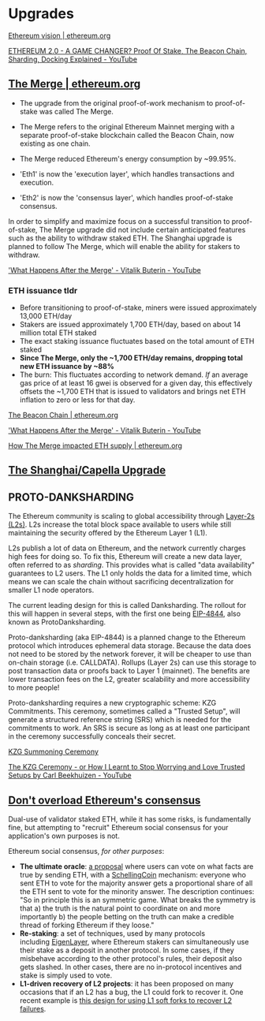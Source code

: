 # Upgrades

[Ethereum vision | ethereum.org](https://ethereum.org/en/roadmap/vision/)

[ETHEREUM 2.0 - A GAME CHANGER? Proof Of Stake, The Beacon Chain, Sharding, Docking Explained - YouTube](https://www.youtube.com/watch?v=ctzGr58_jeI)

## [The Merge | ethereum.org](https://ethereum.org/en/upgrades/merge/)

- The upgrade from the original proof-of-work mechanism to proof-of-stake was called The Merge.
- The Merge refers to the original Ethereum Mainnet merging with a separate proof-of-stake blockchain called the Beacon Chain, now existing as one chain.
- The Merge reduced Ethereum's energy consumption by ~99.95%.

- 'Eth1' is now the 'execution layer', which handles transactions and execution.
- 'Eth2' is now the 'consensus layer', which handles proof-of-stake consensus.

In order to simplify and maximize focus on a successful transition to proof-of-stake, The Merge upgrade did not include certain anticipated features such as the ability to withdraw staked ETH. The Shanghai upgrade is planned to follow The Merge, which will enable the ability for stakers to withdraw.

['What Happens After the Merge' - Vitalik Buterin - YouTube](https://www.youtube.com/watch?v=7ggwLccuN5s)

### ETH issuance tldr

- Before transitioning to proof-of-stake, miners were issued approximately 13,000 ETH/day
- Stakers are issued approximately 1,700 ETH/day, based on about 14 million total ETH staked
- The exact staking issuance fluctuates based on the total amount of ETH staked
- **Since The Merge, only the ~1,700 ETH/day remains, dropping total new ETH issuance by ~88%**
- The burn: This fluctuates according to network demand. _If_ an average gas price of at least 16 gwei is observed for a given day, this effectively offsets the ~1,700 ETH that is issued to validators and brings net ETH inflation to zero or less for that day.

[The Beacon Chain | ethereum.org](https://ethereum.org/en/upgrades/beacon-chain/)

['What Happens After the Merge' - Vitalik Buterin - YouTube](https://www.youtube.com/watch?v=7ggwLccuN5s)

[How The Merge impacted ETH supply | ethereum.org](https://ethereum.org/en/upgrades/merge/issuance/)

## [The Shanghai/Capella Upgrade](https://consensys.net/shanghai-capella-upgrade/)

## PROTO-DANKSHARDING

The Ethereum community is scaling to global accessibility through [Layer-2s (L2s)](https://ethereum.org/en/layer-2/). L2s increase the total block space available to users while still maintaining the security offered by the Ethereum Layer 1 (L1).

L2s publish a lot of data on Ethereum, and the network currently charges high fees for doing so. To fix this, Ethereum will create a new data layer, often referred to as _sharding_. This provides what is called "data availability" guarantees to L2 users. The L1 only holds the data for a limited time, which means we can scale the chain without sacrificing decentralization for smaller L1 node operators.

The current leading design for this is called Danksharding. The rollout for this will happen in several steps, with the first one being [EIP-4844](https://www.eip4844.com/), also known as ProtoDanksharding.

Proto-danksharding (aka EIP-4844) is a planned change to the Ethereum protocol which introduces ephemeral data storage. Because the data does not need to be stored by the network forever, it will be cheaper to use than on-chain storage (i.e. CALLDATA). Rollups (Layer 2s) can use this storage to post transaction data or proofs back to Layer 1 (mainnet). The benefits are lower transaction fees on the L2, greater scalability and more accessibility to more people!

Proto-danksharding requires a new cryptographic scheme: KZG Commitments. This ceremony, sometimes called a "Trusted Setup", will generate a structured reference string (SRS) which is needed for the commitments to work. An SRS is secure as long as at least one participant in the ceremony successfully conceals their secret.

[KZG Summoning Ceremony](https://ceremony.ethereum.org/)

[The KZG Ceremony - or How I Learnt to Stop Worrying and Love Trusted Setups by Carl Beekhuizen - YouTube](https://www.youtube.com/watch?v=dTBy661ubgg)

## [Don't overload Ethereum's consensus](https://vitalik.ca/general/2023/05/21/dont_overload.html)

Dual-use of validator staked ETH, while it has some risks, is fundamentally fine, but attempting to "recruit" Ethereum social consensus for your application's own purposes is not.

Ethereum social consensus, _for other purposes_:

- **The ultimate oracle**: [a proposal](https://forum.gnosis.io/t/the-ultimate-oracle/61) where users can vote on what facts are true by sending ETH, with a [SchellingCoin](https://blog.ethereum.org/2014/03/28/schellingcoin-a-minimal-trust-universal-data-feed) mechanism: everyone who sent ETH to vote for the majority answer gets a proportional share of all the ETH sent to vote for the minority answer. The description continues: "So in principle this is an symmetric game. What breaks the symmetry is that a) the truth is the natural point to coordinate on and more importantly b) the people betting on the truth can make a credible thread of forking Ethereum if they loose."
- **Re-staking**: a set of techniques, used by many protocols including [EigenLayer](https://www.eigenlayer.xyz/), where Ethereum stakers can simultaneously use their stake as a deposit in another protocol. In some cases, if they misbehave according to the other protocol's rules, their deposit also gets slashed. In other cases, there are no in-protocol incentives and stake is simply used to vote.
- **L1-driven recovery of L2 projects**: it has been proposed on many occasions that if an L2 has a bug, the L1 could fork to recover it. One recent example is [this design for using L1 soft forks to recover L2 failures](https://stack.optimism.io/docs/understand/explainer/#unfreezing-the-bridge-via-l1-soft-fork).
